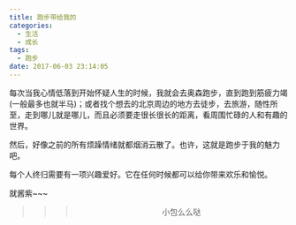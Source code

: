 ```yaml
---
title: 跑步带给我的
categories:
  - 生活
  - 成长
tags:
  - 跑步
date: 2017-06-03 23:14:05
---
```


每次当我心情低落到开始怀疑人生的时候，我就会去奥森跑步，直到跑到筋疲力竭(一般最多也就半马)；或者找个想去的北京周边的地方去徒步，去旅游，随性所至，走到哪儿就是哪儿，而且必须要走很长很长的距离，看周围忙碌的人和有趣的世界。

然后，好像之前的所有烦躁情绪就都烟消云散了。也许，这就是跑步于我的魅力吧。

每个人终归需要有一项兴趣爱好。它在任何时候都可以给你带来欢乐和愉悦。

就酱紫~~~

>>><div align=center>小包么么哒</div>
